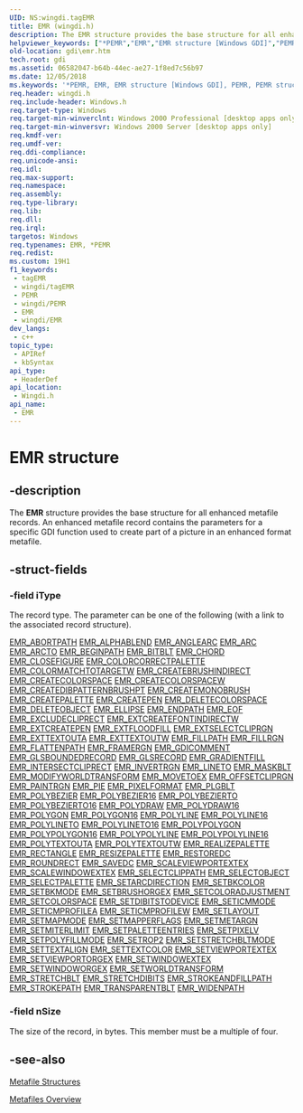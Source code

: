 ```yaml
---
UID: NS:wingdi.tagEMR
title: EMR (wingdi.h)
description: The EMR structure provides the base structure for all enhanced metafile records. An enhanced metafile record contains the parameters for a specific GDI function used to create part of a picture in an enhanced format metafile.
helpviewer_keywords: ["*PEMR","EMR","EMR structure [Windows GDI]","PEMR","PEMR structure pointer [Windows GDI]","_win32_EMR_str","gdi.emr","wingdi/EMR","wingdi/PEMR"]
old-location: gdi\emr.htm
tech.root: gdi
ms.assetid: 06582047-b64b-44ec-ae27-1f8ed7c56b97
ms.date: 12/05/2018
ms.keywords: '*PEMR, EMR, EMR structure [Windows GDI], PEMR, PEMR structure pointer [Windows GDI], _win32_EMR_str, gdi.emr, wingdi/EMR, wingdi/PEMR'
req.header: wingdi.h
req.include-header: Windows.h
req.target-type: Windows
req.target-min-winverclnt: Windows 2000 Professional [desktop apps only]
req.target-min-winversvr: Windows 2000 Server [desktop apps only]
req.kmdf-ver: 
req.umdf-ver: 
req.ddi-compliance: 
req.unicode-ansi: 
req.idl: 
req.max-support: 
req.namespace: 
req.assembly: 
req.type-library: 
req.lib: 
req.dll: 
req.irql: 
targetos: Windows
req.typenames: EMR, *PEMR
req.redist: 
ms.custom: 19H1
f1_keywords:
 - tagEMR
 - wingdi/tagEMR
 - PEMR
 - wingdi/PEMR
 - EMR
 - wingdi/EMR
dev_langs:
 - c++
topic_type:
 - APIRef
 - kbSyntax
api_type:
 - HeaderDef
api_location:
 - Wingdi.h
api_name:
 - EMR
---
```


# EMR structure


## -description

The <b>EMR</b> structure provides the base structure for all enhanced metafile records. An enhanced metafile record contains the parameters for a specific GDI function used to create part of a picture in an enhanced format metafile.

## -struct-fields

### -field iType

The record type. The parameter can be one of the following (with a link to the associated record structure).

<a href="/windows/win32/api/wingdi/ns-wingdi-emrabortpath">EMR_ABORTPATH</a>
<a href="/windows/desktop/api/wingdi/ns-wingdi-emralphablend">EMR_ALPHABLEND</a>
<a href="/windows/desktop/api/wingdi/ns-wingdi-emranglearc">EMR_ANGLEARC</a>
<a href="/windows/desktop/api/wingdi/ns-wingdi-emrarc">EMR_ARC</a>
<a href="/windows/desktop/api/wingdi/ns-wingdi-emrarc">EMR_ARCTO</a>
<a href="/windows/win32/api/wingdi/ns-wingdi-emrabortpath">EMR_BEGINPATH</a>
<a href="/windows/desktop/api/wingdi/ns-wingdi-emrbitblt">EMR_BITBLT</a>
<a href="/windows/desktop/api/wingdi/ns-wingdi-emrarc">EMR_CHORD</a>
<a href="/windows/win32/api/wingdi/ns-wingdi-emrabortpath">EMR_CLOSEFIGURE</a>
<a href="/windows/win32/api/wingdi/ns-wingdi-emrcolorcorrectpalette">EMR_COLORCORRECTPALETTE</a>
<a href="/windows/win32/api/wingdi/ns-wingdi-emrcolormatchtotarget">EMR_COLORMATCHTOTARGETW</a>
<a href="/windows/desktop/api/wingdi/ns-wingdi-emrcreatebrushindirect">EMR_CREATEBRUSHINDIRECT</a>
<a href="/windows/desktop/api/wingdi/ns-wingdi-emrcreatecolorspace">EMR_CREATECOLORSPACE</a>
<a href="/windows/desktop/api/wingdi/ns-wingdi-emrcreatecolorspacew">EMR_CREATECOLORSPACEW</a>
<a href="/windows/desktop/api/wingdi/ns-wingdi-emrcreatedibpatternbrushpt">EMR_CREATEDIBPATTERNBRUSHPT</a>
<a href="/windows/desktop/api/wingdi/ns-wingdi-emrcreatemonobrush">EMR_CREATEMONOBRUSH</a>
<a href="/windows/desktop/api/wingdi/ns-wingdi-emrcreatepalette">EMR_CREATEPALETTE</a>
<a href="/windows/desktop/api/wingdi/ns-wingdi-emrcreatepen">EMR_CREATEPEN</a>
<a href="/windows/desktop/api/wingdi/ns-wingdi-emrsetcolorspace">EMR_DELETECOLORSPACE</a>
<a href="/windows/desktop/api/wingdi/ns-wingdi-emrselectobject">EMR_DELETEOBJECT</a>
<a href="/windows/desktop/api/wingdi/ns-wingdi-emrellipse">EMR_ELLIPSE</a>
<a href="/windows/win32/api/wingdi/ns-wingdi-emrabortpath">EMR_ENDPATH</a>
<a href="/windows/desktop/api/wingdi/ns-wingdi-emreof">EMR_EOF</a>
<a href="/windows/desktop/api/wingdi/ns-wingdi-emrexcludecliprect">EMR_EXCLUDECLIPRECT</a>
<a href="/windows/desktop/api/wingdi/ns-wingdi-emrextcreatefontindirectw">EMR_EXTCREATEFONTINDIRECTW</a>
<a href="/windows/desktop/api/wingdi/ns-wingdi-emrextcreatepen">EMR_EXTCREATEPEN</a>
<a href="/windows/desktop/api/wingdi/ns-wingdi-emrextfloodfill">EMR_EXTFLOODFILL</a>
<a href="/windows/desktop/api/wingdi/ns-wingdi-emrextselectcliprgn">EMR_EXTSELECTCLIPRGN</a>
<a href="/windows/desktop/api/wingdi/ns-wingdi-emrexttextouta">EMR_EXTTEXTOUTA</a>
<a href="/windows/desktop/api/wingdi/ns-wingdi-emrexttextouta">EMR_EXTTEXTOUTW</a>
<a href="/windows/desktop/api/wingdi/ns-wingdi-emrfillpath">EMR_FILLPATH</a>
<a href="/windows/desktop/api/wingdi/ns-wingdi-emrfillrgn">EMR_FILLRGN</a>
<a href="/windows/win32/api/wingdi/ns-wingdi-emrabortpath">EMR_FLATTENPATH</a>
<a href="/windows/desktop/api/wingdi/ns-wingdi-emrframergn">EMR_FRAMERGN</a>
<a href="/windows/desktop/api/wingdi/ns-wingdi-emrgdicomment">EMR_GDICOMMENT</a>
<a href="/windows/desktop/api/wingdi/ns-wingdi-emrglsboundedrecord">EMR_GLSBOUNDEDRECORD</a>
<a href="/windows/desktop/api/wingdi/ns-wingdi-emrglsrecord">EMR_GLSRECORD</a>
<a href="/windows/desktop/api/wingdi/ns-wingdi-emrgradientfill">EMR_GRADIENTFILL</a>
<a href="/windows/desktop/api/wingdi/ns-wingdi-emrexcludecliprect">EMR_INTERSECTCLIPRECT</a>
<a href="/windows/desktop/api/wingdi/ns-wingdi-emrinvertrgn">EMR_INVERTRGN</a>
<a href="/windows/desktop/api/wingdi/ns-wingdi-emrlineto">EMR_LINETO</a>
<a href="/windows/desktop/api/wingdi/ns-wingdi-emrmaskblt">EMR_MASKBLT</a>
<a href="/windows/desktop/api/wingdi/ns-wingdi-emrmodifyworldtransform">EMR_MODIFYWORLDTRANSFORM</a>
<a href="/windows/desktop/api/wingdi/ns-wingdi-emrlineto">EMR_MOVETOEX</a>
<a href="/windows/desktop/api/wingdi/ns-wingdi-emroffsetcliprgn">EMR_OFFSETCLIPRGN</a>
<a href="/windows/desktop/api/wingdi/ns-wingdi-emrinvertrgn">EMR_PAINTRGN</a>
<a href="/windows/desktop/api/wingdi/ns-wingdi-emrarc">EMR_PIE</a>
<a href="/windows/desktop/api/wingdi/ns-wingdi-emrpixelformat">EMR_PIXELFORMAT</a>
<a href="/windows/desktop/api/wingdi/ns-wingdi-emrplgblt">EMR_PLGBLT</a>
<a href="/windows/desktop/api/wingdi/ns-wingdi-emrpolyline">EMR_POLYBEZIER</a>
<a href="/windows/desktop/api/wingdi/ns-wingdi-emrpolyline16">EMR_POLYBEZIER16</a>
<a href="/windows/desktop/api/wingdi/ns-wingdi-emrpolyline">EMR_POLYBEZIERTO</a>
<a href="/windows/desktop/api/wingdi/ns-wingdi-emrpolyline16">EMR_POLYBEZIERTO16</a>
<a href="/windows/desktop/api/wingdi/ns-wingdi-emrpolydraw">EMR_POLYDRAW</a>
<a href="/windows/desktop/api/wingdi/ns-wingdi-emrpolydraw16">EMR_POLYDRAW16</a>
<a href="/windows/desktop/api/wingdi/ns-wingdi-emrpolyline">EMR_POLYGON</a>
<a href="/windows/desktop/api/wingdi/ns-wingdi-emrpolyline16">EMR_POLYGON16</a>
<a href="/windows/desktop/api/wingdi/ns-wingdi-emrpolyline">EMR_POLYLINE</a>
<a href="/windows/desktop/api/wingdi/ns-wingdi-emrpolyline16">EMR_POLYLINE16</a>
<a href="/windows/desktop/api/wingdi/ns-wingdi-emrpolyline">EMR_POLYLINETO</a>
<a href="/windows/desktop/api/wingdi/ns-wingdi-emrpolyline16">EMR_POLYLINETO16</a>
<a href="/windows/desktop/api/wingdi/ns-wingdi-emrpolypolyline">EMR_POLYPOLYGON</a>
<a href="/windows/desktop/api/wingdi/ns-wingdi-emrpolypolyline16">EMR_POLYPOLYGON16</a>
<a href="/windows/desktop/api/wingdi/ns-wingdi-emrpolypolyline">EMR_POLYPOLYLINE</a>
<a href="/windows/desktop/api/wingdi/ns-wingdi-emrpolypolyline16">EMR_POLYPOLYLINE16</a>
<a href="/windows/desktop/api/wingdi/ns-wingdi-emrpolytextouta">EMR_POLYTEXTOUTA</a>
<a href="/windows/desktop/api/wingdi/ns-wingdi-emrpolytextouta">EMR_POLYTEXTOUTW</a>
<a href="/windows/win32/api/wingdi/ns-wingdi-emrabortpath">EMR_REALIZEPALETTE</a>
<a href="/windows/desktop/api/wingdi/ns-wingdi-emrellipse">EMR_RECTANGLE</a>
<a href="/windows/desktop/api/wingdi/ns-wingdi-emrresizepalette">EMR_RESIZEPALETTE</a>
<a href="/windows/desktop/api/wingdi/ns-wingdi-emrrestoredc">EMR_RESTOREDC</a>
<a href="/windows/desktop/api/wingdi/ns-wingdi-emrroundrect">EMR_ROUNDRECT</a>
<a href="/windows/win32/api/wingdi/ns-wingdi-emrabortpath">EMR_SAVEDC</a>
<a href="/windows/desktop/api/wingdi/ns-wingdi-emrscaleviewportextex">EMR_SCALEVIEWPORTEXTEX</a>
<a href="/windows/desktop/api/wingdi/ns-wingdi-emrscaleviewportextex">EMR_SCALEWINDOWEXTEX</a>
<a href="/windows/desktop/api/wingdi/ns-wingdi-emrselectclippath">EMR_SELECTCLIPPATH</a>
<a href="/windows/desktop/api/wingdi/ns-wingdi-emrselectobject">EMR_SELECTOBJECT</a>
<a href="/windows/desktop/api/wingdi/ns-wingdi-emrselectpalette">EMR_SELECTPALETTE</a>
<a href="/windows/desktop/api/wingdi/ns-wingdi-emrsetarcdirection">EMR_SETARCDIRECTION</a>
<a href="/windows/win32/api/wingdi/ns-wingdi-emrsetbkcolor">EMR_SETBKCOLOR</a>
<a href="/windows/desktop/api/wingdi/ns-wingdi-emrselectclippath">EMR_SETBKMODE</a>
<a href="/windows/desktop/api/wingdi/ns-wingdi-emrsetviewportextex">EMR_SETBRUSHORGEX</a>
<a href="/windows/desktop/api/wingdi/ns-wingdi-emrsetcoloradjustment">EMR_SETCOLORADJUSTMENT</a>
<a href="/windows/desktop/api/wingdi/ns-wingdi-emrsetcolorspace">EMR_SETCOLORSPACE</a>
<a href="/windows/desktop/api/wingdi/ns-wingdi-emrsetdibitstodevice">EMR_SETDIBITSTODEVICE</a>
<a href="/windows/desktop/api/wingdi/ns-wingdi-emrselectclippath">EMR_SETICMMODE</a>
<a href="/windows/desktop/api/wingdi/ns-wingdi-emrseticmprofile">EMR_SETICMPROFILEA</a>
<a href="/windows/desktop/api/wingdi/ns-wingdi-emrseticmprofile">EMR_SETICMPROFILEW</a>
<a href="/windows/desktop/api/wingdi/ns-wingdi-emrselectclippath">EMR_SETLAYOUT</a>
<a href="/windows/desktop/api/wingdi/ns-wingdi-emrselectclippath">EMR_SETMAPMODE</a>
<a href="/windows/desktop/api/wingdi/ns-wingdi-emrsetmapperflags">EMR_SETMAPPERFLAGS</a>
<a href="/windows/win32/api/wingdi/ns-wingdi-emrabortpath">EMR_SETMETARGN</a>
<a href="/windows/desktop/api/wingdi/ns-wingdi-emrsetmiterlimit">EMR_SETMITERLIMIT</a>
<a href="/windows/desktop/api/wingdi/ns-wingdi-emrsetpaletteentries">EMR_SETPALETTEENTRIES</a>
<a href="/windows/desktop/api/wingdi/ns-wingdi-emrsetpixelv">EMR_SETPIXELV</a>
<a href="/windows/desktop/api/wingdi/ns-wingdi-emrselectclippath">EMR_SETPOLYFILLMODE</a>
<a href="/windows/desktop/api/wingdi/ns-wingdi-emrselectclippath">EMR_SETROP2</a>
<a href="/windows/desktop/api/wingdi/ns-wingdi-emrselectclippath">EMR_SETSTRETCHBLTMODE</a>
<a href="/windows/desktop/api/wingdi/ns-wingdi-emrselectclippath">EMR_SETTEXTALIGN</a>
<a href="/windows/win32/api/wingdi/ns-wingdi-emrsetbkcolor">EMR_SETTEXTCOLOR</a>
<a href="/windows/desktop/api/wingdi/ns-wingdi-emrsetviewportextex">EMR_SETVIEWPORTEXTEX</a>
<a href="/windows/desktop/api/wingdi/ns-wingdi-emrsetviewportorgex">EMR_SETVIEWPORTORGEX</a>
<a href="/windows/desktop/api/wingdi/ns-wingdi-emrsetviewportextex">EMR_SETWINDOWEXTEX</a>
<a href="/windows/desktop/api/wingdi/ns-wingdi-emrsetviewportextex">EMR_SETWINDOWORGEX</a>
<a href="/windows/desktop/api/wingdi/ns-wingdi-emrsetworldtransform">EMR_SETWORLDTRANSFORM</a>
<a href="/windows/desktop/api/wingdi/ns-wingdi-emrstretchblt">EMR_STRETCHBLT</a>
<a href="/windows/desktop/api/wingdi/ns-wingdi-emrstretchdibits">EMR_STRETCHDIBITS</a>
<a href="/windows/desktop/api/wingdi/ns-wingdi-emrfillpath">EMR_STROKEANDFILLPATH</a>
<a href="/windows/desktop/api/wingdi/ns-wingdi-emrfillpath">EMR_STROKEPATH</a>
<a href="/windows/desktop/api/wingdi/ns-wingdi-emrtransparentblt">EMR_TRANSPARENTBLT</a>
<a href="/windows/win32/api/wingdi/ns-wingdi-emrabortpath">EMR_WIDENPATH</a>

### -field nSize

The size of the record, in bytes. This member must be a multiple of four.

## -see-also

<a href="/windows/desktop/gdi/metafile-structures">Metafile Structures</a>



<a href="/windows/desktop/gdi/metafiles">Metafiles Overview</a>